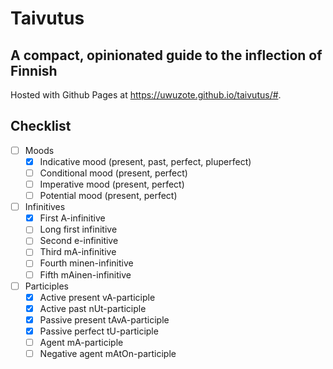 # Taivutus
## A compact, opinionated guide to the inflection of Finnish

Hosted with Github Pages at <https://uwuzote.github.io/taivutus/#>.

## Checklist
- [ ] Moods
  - [x] Indicative mood (present, past, perfect, pluperfect)
  - [ ] Conditional mood (present, perfect)
  - [ ] Imperative mood (present, perfect)
  - [ ] Potential mood (present, perfect)
- [ ] Infinitives
  - [x] First A-infinitive
  - [ ] Long first infinitive
  - [ ] Second e-infinitive
  - [ ] Third mA-infinitive
  - [ ] Fourth minen-infinitive
  - [ ] Fifth mAinen-infinitive
- [ ] Participles
  - [x] Active present vA-participle
  - [x] Active past nUt-participle
  - [x] Passive present tAvA-participle
  - [x] Passive perfect tU-participle
  - [ ] Agent mA-participle
  - [ ] Negative agent mAtOn-participle
